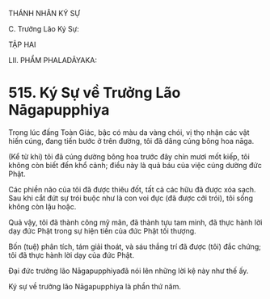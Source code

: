 THÁNH NHÂN KÝ SỰ

C. Trưởng Lão Ký Sự:

TẬP HAI

LII. PHẨM PHALADĀYAKA:

# 515. Ký Sự về Trưởng Lão Nāgapupphiya

Trong lúc đấng Toàn Giác, bậc có màu da vàng chói, vị thọ nhận các vật hiến cúng, đang tiến bước ở trên đường, tôi đã dâng cúng bông hoa nāga.

(Kể từ khi) tôi đã cúng dường bông hoa trước đây chín mươi mốt kiếp, tôi không còn biết đến khổ cảnh; điều này là quả báu của việc cúng dường đức Phật.

Các phiền não của tôi đã được thiêu đốt, tất cả các hữu đã được xóa sạch. Sau khi cắt đứt sự trói buộc như là con voi đực (đã được cởi trói), tôi sống không còn lậu hoặc.

Quả vậy, tôi đã thành công mỹ mãn, đã thành tựu tam minh, đã thực hành lời dạy đức Phật trong sự hiện tiền của đức Phật tối thượng.

Bốn (tuệ) phân tích, tám giải thoát, và sáu thắng trí đã được (tôi) đắc chứng; tôi đã thực hành lời dạy của đức Phật.

Đại đức trưởng lão Nāgapupphiyađã nói lên những lời kệ này như thế ấy.

Ký sự về trưởng lão Nāgapupphiya là phần thứ năm.
